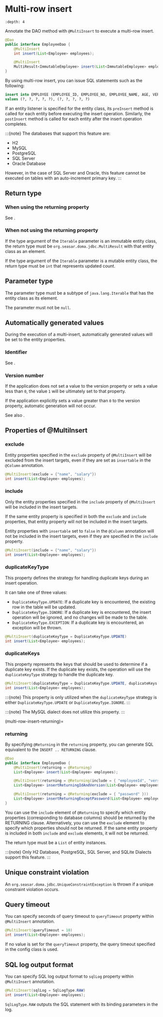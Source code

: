 # Multi-row insert

```{contents}
:depth: 4
```

Annotate the DAO method with `@MultiInsert` to execute a multi-row insert.

```java
@Dao
public interface EmployeeDao {
    @MultiInsert
    int insert(List<Employee> employees);

    @MultiInsert
    MultiResult<ImmutableEmployee> insert(List<ImmutableEmployee> employees);
}
```

By using multi-row insert, you can issue SQL statements such as the following:

```sql
insert into EMPLOYEE (EMPLOYEE_ID, EMPLOYEE_NO, EMPLOYEE_NAME, AGE, VERSION)
values (?, ?, ?, ?, ?), (?, ?, ?, ?, ?)
```

If an entity listener is specified for the entity class, its `preInsert` method is called for each entity before executing the insert operation.
Similarly, the `postInsert` method is called for each entity after the insert operation completes.

:::{note}
The databases that support this feature are:

- H2
- MySQL
- PostgreSQL
- SQL Server
- Oracle Database

However, in the case of SQL Server and Oracle, this feature cannot be executed on tables with an auto-increment primary key.
:::

## Return type

### When using the returning property

See [](#returning).

### When not using the returning property

If the type argument of the `Iterable` parameter is an immutable entity class, the return type must be `org.seasar.doma.jdbc.MultiResult` with that entity class as an element.

If the type argument of the `Iterable` parameter is a mutable entity class, the return type must be `int` that represents updated count.

## Parameter type

The parameter type must be a subtype of `java.lang.Iterable` that has the entity class as its element.

The parameter must not be `null`.

## Automatically generated values

During the execution of a multi-insert, automatically generated values will be set to the entity properties.

### Identifier

See [](../entity.md#id-generation).

### Version number

If the application does not set a value to the version property or sets a value less than `0`, the value `1` will be ultimately set to that property.

If the application explicitly sets a value greater than `0` to the version property, automatic generation will not occur.

See also [](../entity.md#version).

## Properties of @MultiInsert

### exclude

Entity properties specified in the `exclude` property of `@MultiInsert` will be excluded from the insert targets, even if they are set as `insertable` in the
`@Column` annotation.

```java
@MultiInsert(exclude = {"name", "salary"})
int insert(List<Employee> employees);
```

### include

Only the entity properties specified in the `include` property of `@MultiInsert` will be included in the insert targets.

If the same entity property is specified in both the `exclude` and `include` properties, that entity property will not be included in the insert targets.

Entity properties with `insertable` set to `false` in the `@Column` annotation will not be included in the insert targets, even if they are specified in the `include` property.

```java
@MultiInsert(include = {"name", "salary"})
int insert(List<Employee> employees);
```

### duplicateKeyType

This property defines the strategy for handling duplicate keys during an insert operation.

It can take one of three values:

- `DuplicateKeyType.UPDATE`: If a duplicate key is encountered, the existing row in the table will be updated.
- `DuplicateKeyType.IGNORE`: If a duplicate key is encountered, the insert operation will be ignored, and no changes will be made to the table.
- `DuplicateKeyType.EXCEPTION`: If a duplicate key is encountered, an exception will be thrown.

```java
@MultiInsert(duplicateKeyType = DuplicateKeyType.UPDATE)
int insert(List<Employee> employees);
```

### duplicateKeys

This property represents the keys that should be used to determine if a duplicate key exists. If the duplicate key exists, the operation will use the `duplicateKeyType` strategy to handle the duplicate key.

```java
@MultiInsert(duplicateKeyType = DuplicateKeyType.UPDATE, duplicateKeys = {"employeeNo"})
int insert(List<Employee> employees);
```

:::{note}
This property is only utilized when the `duplicateKeyType` strategy is either `DuplicateKeyType.UPDATE` or `DuplicateKeyType.IGNORE`.
:::

:::{note}
The MySQL dialect does not utilize this property.
:::

(multi-row-insert-returning)=

### returning

By specifying `@Returning` in the `returning` property,
you can generate SQL equivalent to the `INSERT .. RETURNING` clause.

```java
@Dao
public interface EmployeeDao {
    @MultiInsert(returning = @Returning)
    List<Employee> insert(List<Employee> employees);

    @MultiInsert(returning = @Returning(include = { "employeeId", "version" }))
    List<Employee> insertReturningIdAndVersion(List<Employee> employees);

    @MultiInsert(returning = @Returning(exclude = { "password" }))
    List<Employee> insertReturningExceptPassword(List<Employee> employees);
}
```

You can use the `include` element of `@Returning` to specify which entity properties
(corresponding to database columns) should be returned by the RETURNING clause.
Alternatively, you can use the `exclude` element to specify which properties should not be returned.
If the same entity property is included in both `include` and `exclude` elements, it will not be returned.

The return type must be a `List` of entity instances.

:::{note}
Only H2 Database, PostgreSQL, SQL Server, and SQLite Dialects support this feature.
:::

## Unique constraint violation

An `org.seasar.doma.jdbc.UniqueConstraintException` is thrown if a unique constraint violation occurs.

## Query timeout

You can specify seconds of query timeout to `queryTimeout` property within `@MultiInsert` annotation.

```java
@MultiInsert(queryTimeout = 10)
int insert(List<Employee> employees);
```

If no value is set for the `queryTimeout` property, the query timeout specified in the config class is used.

## SQL log output format

You can specify SQL log output format to `sqlLog` property within `@MultiInsert` annotation.

```java
@MultiInsert(sqlLog = SqlLogType.RAW)
int insert(List<Employee> employees);
```

`SqlLogType.RAW` outputs the SQL statement with its binding parameters in the log.

